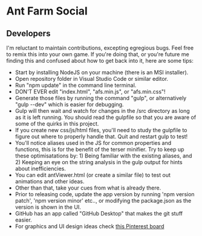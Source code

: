 # Ant Farm Social

## Developers

I'm reluctant to maintain contributions, excepting egregious bugs.  Feel free
to remix this into your own game.  If you're doing that, or you're future me
finding this and confused about how to get back into it, here are some tips:

- Start by installing NodeJS on your machine (there is an MSI installer).
- Open repository folder in Visual Studio Code or similar editor.
- Run "npm update" in the command line terminal.
- DON'T EVER edit "index.html", "afs.min.js", or "afs.min.css"!
- Generate those files by running the command "gulp", or alternatively 
  "gulp --dev" which is easier for debugging.
- Gulp will then wait and watch for changes in the /src
  directory as long as it is left running.  You should read the gulpfile
  so that you are aware of some of the quirks in this project.
- If you create new css/js/html files, you'll need to study the gulpfile
  to figure out where to properly handle that.  Quit and restart gulp to test!
- You'll notice aliases used in the JS for common properties and functions,
  this is for the benefit of the terser minifier.  Try to keep up these
  optimisatations by: 1) Being familiar with the existing aliases, and 
  2) Keeping an eye on the string analysis in the gulp output for hints
  about inefficiencies.
- You can edit antViewer.html (or create a similar file) to test out
  animations and other ideas.
- Other than that, take your cues from what is already there.
- Prior to releasing code, update the app version by running
  'npm version patch', 'npm version minor' etc.., or modifying the package.json
  as the version is shown in the UI.
- GitHub has an app called "GitHub Desktop" that makes the git stuff easier.
- For graphics and UI design ideas check [this Pinterest board](https://www.pinterest.com.au/braksator/antfarmsocial/)
  

